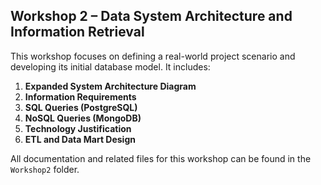 ## Workshop 2 – Data System Architecture and Information Retrieval

This workshop focuses on defining a real-world project scenario and developing its initial database model. It includes:

1. **Expanded System Architecture Diagram**
2. **Information Requirements**
3. **SQL Queries (PostgreSQL)**
4. **NoSQL Queries (MongoDB)**
5. **Technology Justification**
6. **ETL and Data Mart Design**

All documentation and related files for this workshop can be found in the `Workshop2` folder.
